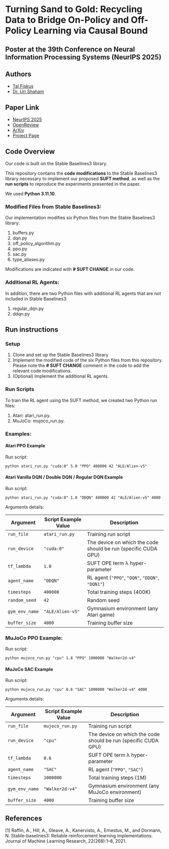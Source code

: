 # Turning Sand to Gold: Recycling Data to Bridge On-Policy and Off-Policy Learning via Causal Bound

## Poster at the 39th Conference on Neural Information Processing Systems (NeurIPS 2025)

## Authors 
- [Tal Fiskus](https://www.linkedin.com/in/talfiskus/)
- [Dr. Uri Shaham](https://www.linkedin.com/in/urishaham/)
  
## Paper Link
- [NeurIPS 2025](https://neurips.cc/virtual/2025/poster/119864)  
- [OpenReview](https://openreview.net/forum?id=5UtsjOGsDx)  
- [ArXiv](https://www.arxiv.org/abs/2507.11269)  
- [Project Page](https://shaham-lab.github.io/TurningSandToGold/)  

## Code Overview
Our code is built on the Stable Baselines3 library.

This repository contains the **code modifications** to the Stable Baselines3 library necessary to implement our proposed **SUFT method**, as well as the **run scripts** to reproduce the experiments presented in the paper.

We used **Python 3.11.10**.

### Modified Files from Stable Baselines3:
Our implementation modifies six Python files from the Stable Baselines3 library:
1. buffers.py
2. dqn.py
3. off_policy_algorithm.py
4. ppo.py
5. sac.py
6. type_aliases.py

Modifications are indicated with **# SUFT CHANGE** in our code.

### Additional RL Agents:
In addition, there are two Python files with additional RL agents that are not included in Stable Baselines3:
1. regular_dqn.py
2. ddqn.py

## Run instructions
### Setup
1. Clone and set up the Stable Baselines3 library
2. Implement the modified code of the six Python files from this repository. Please note the **# SUFT CHANGE** comment in the code to add the relevant code modifications.
3. (Optional) Implement the additional RL agents.

### Run Scripts
To train the RL agent using the SUFT method, we created two Python run files:
1. Atari: atari_run.py.
2. MuJoCo: mujoco_run.py.

### Examples:
#### Atari PPO Example
Run script: 
```
python atari_run.py "cuda:0" 5.0 "PPO" 400000 42 "ALE/Alien-v5"
```

#### Atari Vanilla DQN / Double DQN / Regular DQN Example
Run script: 
```
python atari_run.py "cuda:0" 1.0 "DDQN" 400000 42 "ALE/Alien-v5" 4000
```
Arguments details:

| Argument       | Script Example Value    | Description                                                     |
|----------------|-------------------------|-----------------------------------------------------------------|
| `run_file`     | `atari_run.py`          | Training run script                                             |
| `run_device`   | `"cuda:0"`              | The device on which the code should be run (specific CUDA GPU)  |
| `tf_lambda`    | `1.0`                   | SUFT OPE term λ hyper-parameter                                 |
| `agent_name`   | `"DDQN"`                | RL agent (`"PPO"`, `"DQN"`, `"DDQN"`, `"DQN1"`)                 |
| `timesteps`    | `400000`                | Total training steps (400K)                                     |
| `random_seed`  | `42`                    | Random seed                                                     |
| `gym_env_name` | `"ALE/Alien-v5"`        | Gymnasium environment (any Atari game)                          |
| `buffer_size`  | `4000`                  | Training buffer size                                            |

### MuJoCo PPO Example:
Run script: 
```
python mujoco_run.py "cpu" 1.8 "PPO" 1000000 "Walker2d-v4"
```

#### MuJoCo SAC Example   
Run script: 
```
python mujoco_run.py "cpu" 0.6 "SAC" 1000000 "Walker2d-v4" 4000
```

Arguments details:

| Argument       | Script Example Value    | Description                                                     |
|----------------|-------------------------|-----------------------------------------------------------------|
| `run_file`     | `mujoco_run.py`         | Training run script                                             |
| `run_device`   | `"cpu"`                 | The device on which the code should be run (specific CUDA GPU)  |
| `tf_lambda`    | `0.6`                   | SUFT OPE term λ hyper-parameter                                 |
| `agent_name`   | `"SAC"`                 | RL agent (`"PPO"`, `"SAC"`)                                     |
| `timesteps`    | `1000000`               | Total training steps (1M)                                       |
| `gym_env_name` | `"Walker2d-v4"`         | Gymnasium environment (any MuJoCo environment)                  |
| `buffer_size`  | `4000`                  | Training buffer size                                            |

## References
[1] Raffin, A., Hill, A., Gleave, A., Kanervisto, A., Ernestus, M., and Dormann, N. Stable-baselines3: Reliable reinforcement learning implementations. Journal of Machine Learning Research, 22(268):1–8, 2021.
